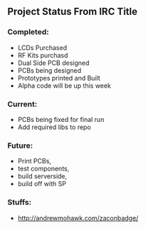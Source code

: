## Project Status From IRC Title 

### Completed: 
- LCDs Purchased
- RF Kits purchasd
- Dual Side PCB designed 
- PCBs being designed 
- Prototypes printed and Built
- Alpha code will be up this week

### Current:
- PCBs being fixed for final run
- Add required libs to repo

### Future: 
- Print PCBs, 
- test components, 
- build serverside, 
- build off with SP 

### Stuffs: 
- http://andrewmohawk.com/zaconbadge/ 
